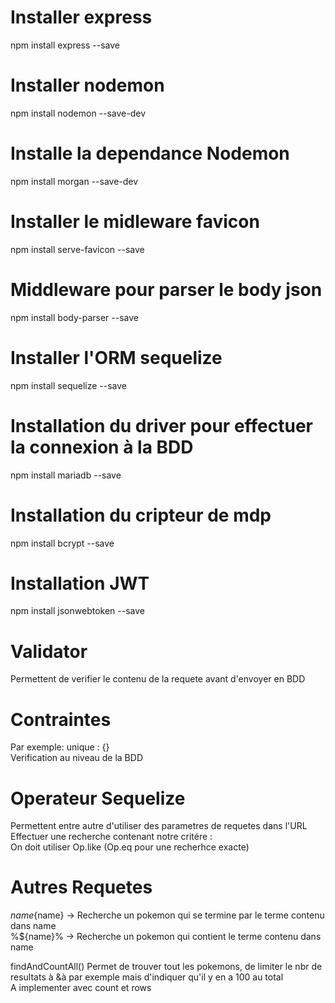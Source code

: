 # Installer express
npm install express --save  

# Installer nodemon
npm install nodemon --save-dev  

# Installe la dependance Nodemon 
npm install morgan --save-dev  

# Installer le midleware favicon
npm install serve-favicon --save  

# Middleware pour parser le body json
npm install body-parser --save

# Installer l'ORM sequelize
npm install sequelize --save
# Installation du driver pour effectuer la connexion à la BDD
npm install mariadb --save

# Installation du cripteur de mdp
npm install bcrypt --save

# Installation JWT
npm install jsonwebtoken --save







# Validator
Permettent de verifier le contenu de la requete avant d'envoyer en BDD

# Contraintes
Par exemple: unique : {}  
Verification au niveau de la BDD

# Operateur Sequelize
Permettent entre autre d'utiliser des parametres de requetes dans l'URL  
Effectuer une recherche contenant notre critére :  
On doit utiliser Op.like (Op.eq pour une recherhce exacte)  

# Autres Requetes
${name}% -> Recherche un pokemon qui commence par le terme contenu dans name  
%${name} -> Recherche un pokemon qui se termine par le terme contenu dans name  
%${name}% -> Recherche un pokemon qui contient le terme contenu dans name  

findAndCountAll() Permet de trouver tout les pokemons, de limiter le nbr de resultats à &à par exemple mais d'indiquer qu'il y en a 100 au total  
A implementer avec count et rows